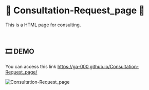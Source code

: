 # 💬 Consultation-Request_page 💬
This is a HTML page for consulting.

<br/>

## 🎞 DEMO

You can access this link <https://ga-000.github.io/Consultation-Request_page/>

![Consultation-Request_page](https://github.com/Ga-000/Consultation-Request_page/assets/134590236/f53bf4ec-f069-4587-8198-9acfe6f45184)
